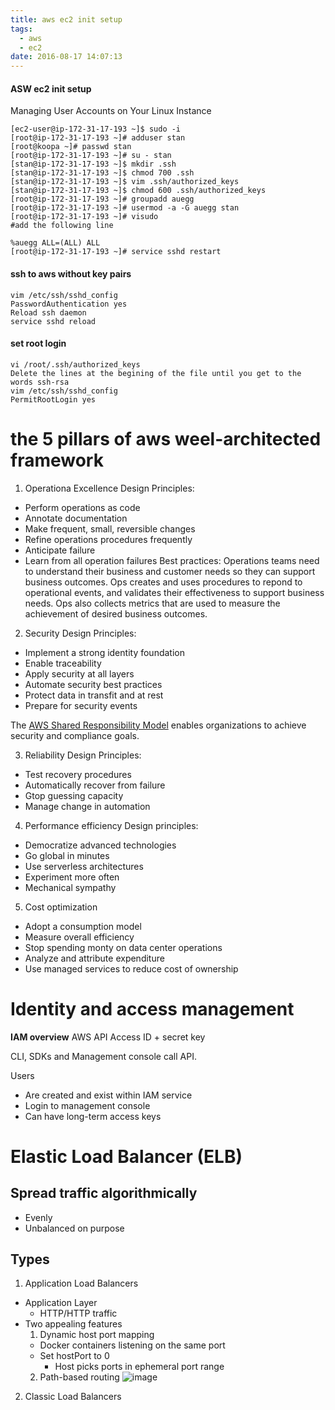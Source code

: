 ```yaml
---
title: aws ec2 init setup
tags: 
  - aws
  - ec2
date: 2016-08-17 14:07:13
---
```


#### ASW ec2 init setup

Managing User Accounts on Your Linux Instance
```
[ec2-user@ip-172-31-17-193 ~]$ sudo -i
[root@ip-172-31-17-193 ~]# adduser stan
[root@koopa ~]# passwd stan
[root@ip-172-31-17-193 ~]# su - stan
[stan@ip-172-31-17-193 ~]$ mkdir .ssh
[stan@ip-172-31-17-193 ~]$ chmod 700 .ssh
[stan@ip-172-31-17-193 ~]$ vim .ssh/authorized_keys
[stan@ip-172-31-17-193 ~]$ chmod 600 .ssh/authorized_keys
[root@ip-172-31-17-193 ~]# groupadd auegg
[root@ip-172-31-17-193 ~]# usermod -a -G auegg stan
[root@ip-172-31-17-193 ~]# visudo
#add the following line

%auegg ALL=(ALL) ALL
[root@ip-172-31-17-193 ~]# service sshd restart

```

#### ssh to aws without key pairs
```
vim /etc/ssh/sshd_config
PasswordAuthentication yes
Reload ssh daemon
service sshd reload
```

#### set root login
```
vi /root/.ssh/authorized_keys
Delete the lines at the begining of the file until you get to the words ssh-rsa
vim /etc/ssh/sshd_config
PermitRootLogin yes
```

# the 5 pillars of aws weel-architected framework
1. Operationa Excellence
Design Principles:
- Perform operations as code
- Annotate documentation
- Make frequent, small, reversible changes
- Refine operations procedures frequently
- Anticipate failure
- Learn from all operation failures
Best practices: 
Operations teams need to understand their business and customer needs so they can support business outcomes.
Ops creates and uses procedures to repond to operational events, and validates their effectiveness to support
business needs. Ops also collects metrics that are used to measure the achievement of desired business outcomes.

2. Security
Design Principles:
- Implement a strong identity foundation
- Enable traceability
- Apply security at all layers
- Automate security best practices
- Protect data in transfit and at rest
- Prepare for security events

The [AWS Shared Responsibility Model](https://aws.amazon.com/compliance/shared-responsibility-model/) enables organizations to achieve
security and compliance goals.

3. Reliability
Design Principles:
- Test recovery procedures
- Automatically recover from failure
- Gtop guessing capacity
- Manage change in automation

4. Performance efficiency
Design principles:
- Democratize advanced technologies
- Go global in minutes
- Use serverless architectures
- Experiment more often
- Mechanical sympathy

5. Cost optimization
- Adopt a consumption model
- Measure overall efficiency
- Stop spending monty on data center operations
- Analyze and attribute expenditure
- Use managed services to reduce cost of ownership

# Identity and access management
**IAM overview**
AWS API
Access ID + secret key

CLI, SDKs and Management console call API.

Users
- Are created and exist within IAM service
- Login to management console
- Can have long-term access keys

# Elastic Load Balancer (ELB)
## Spread traffic algorithmically
  - Evenly
  - Unbalanced on purpose
## Types
1. Application Load Balancers
  - Application Layer
    - HTTP/HTTP traffic
  - Two appealing features
    1. Dynamic host port mapping
      - Docker containers listening on the same port
      - Set hostPort to 0
        - Host picks ports in ephemeral port range
    2. Path-based routing
   ![image](https://i.imgur.com/SBOmrEf.png "path-based routing") 
2. Classic Load Balancers
